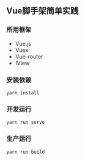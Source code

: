 ## Vue脚手架简单实践

### 所用框架

- Vue.js
- Vuex
- Vue-router
- IView

### 安装依赖

```
yarn install
```

### 开发运行
```
yarn run serve
```

### 生产运行
```
yarn run build
```
